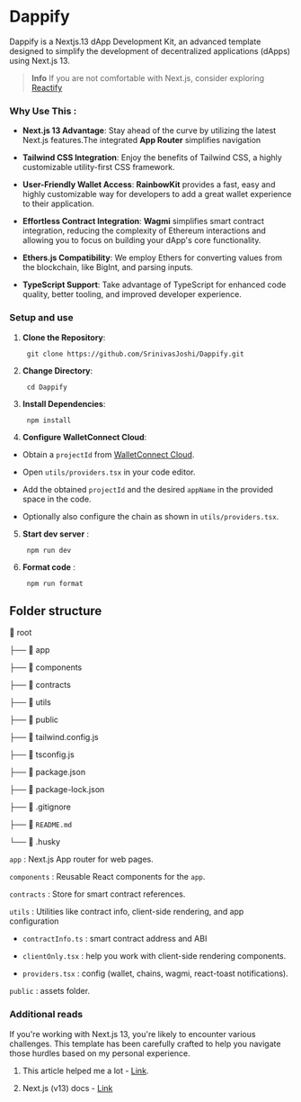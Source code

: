 
#  Dappify

  

Dappify is a Nextjs.13 dApp Development Kit, an advanced template designed to simplify the development of decentralized applications (dApps) using Next.js 13.

> **Info**
> If you are not comfortable with Next.js, consider exploring [Reactify](https://github.com/SrinivasJoshi/Reactify)

###  Why Use This :

  

- **Next.js 13 Advantage**: Stay ahead of the curve by utilizing the latest Next.js features.The integrated **App Router** simplifies navigation

  

- **Tailwind CSS Integration**: Enjoy the benefits of Tailwind CSS, a highly customizable utility-first CSS framework.

  

- **User-Friendly Wallet Access**: **RainbowKit** provides a fast, easy and highly customizable way for developers to add a great wallet experience to their application.

  

- **Effortless Contract Integration**: **Wagmi** simplifies smart contract integration, reducing the complexity of Ethereum interactions and allowing you to focus on building your dApp's core functionality.

  

- **Ethers.js Compatibility**: We employ Ethers for converting values from the blockchain, like BigInt, and parsing inputs.

  

- **TypeScript Support**: Take advantage of TypeScript for enhanced code quality, better tooling, and improved developer experience.

  

###  Setup and use

  

1. **Clone the Repository**:

  

		git clone https://github.com/SrinivasJoshi/Dappify.git

  

2. **Change Directory**:

  

		cd Dappify

  

3. **Install Dependencies**:

  

		npm install

  

4. **Configure WalletConnect Cloud**:

  

- Obtain a `projectId` from [WalletConnect Cloud](https://cloud.walletconnect.com/).

- Open `utils/providers.tsx` in your code editor.

- Add the obtained `projectId` and the desired `appName` in the provided space in the code.

- Optionally also configure the chain as shown in `utils/providers.tsx`.

  

5. **Start dev server** :

  

		npm run dev

  

6. **Format code** :

  

		npm run format

  

##  Folder structure

  

📁 root

├── 📁 app

├── 📁 components

├── 📁 contracts

├── 📁 utils

├── 📁 public

├── 📄 tailwind.config.js

├── 📄 tsconfig.js

├── 📄 package.json

├── 📄 package-lock.json

├── 📄 .gitignore

├── 📄 `README.md`

└── 📁 .husky

  

`app` : Next.js App router for web pages.

  

`components` : Reusable React components for the `app`.

  

`contracts` : Store for smart contract references.

  

`utils` : Utilities like contract info, client-side rendering, and app configuration

- `contractInfo.ts` : smart contract address and ABI

- `clientOnly.tsx` : help you work with client-side rendering components.

- `providers.tsx` : config (wallet, chains, wagmi, react-toast notifications).

  

`public` : assets folder.

  

###  Additional reads

If you're working with Next.js 13, you're likely to encounter various challenges. This template has been carefully crafted to help you navigate those hurdles based on my personal experience.

1. This article helped me a lot - [Link](https://codingwithmanny.medium.com/understanding-hydration-errors-in-nextjs-13-with-a-web3-wallet-connection-8155c340fbd5#:~:text=If%20the%20server%2Dside%20state,difference%20between%20the%20two%20DOM.).

2. Next.js (v13) docs - [Link](https://nextjs.org/docs/app/building-your-application)
